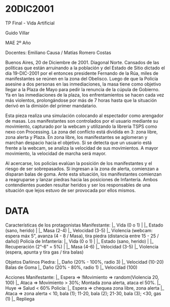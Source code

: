# 20DIC2001

TP Final - Vida Artificial

Guido Villar

MAE 2º Año

Docentes: Emiliano Causa / Matías Romero Costas

Buenos Aires, 20 de Diciembre de 2001. Diagonal Norte. Cansados de las políticas que están arruinando a la población y del Estado de Sitio dictado el día 19-DIC-2001 por el entonces presidente Fernando de la Rúa, miles de manifestantes se reúnen en la zona del Obelisco. Luego de que la Policía asesine a dos personas en las inmediaciones, la masa tiene como objetivo llegar a la Plaza de Mayo para pedir la renuncia de la cúpula de Gobierno. Ya en las inmediaciones de la plaza, los enfrentamientos se hacen cada vez más violentos, prolongándose por más de 7 horas hasta que la situación derivó en la dimisión del primer mandatario.

Esta pieza realiza una simulación colocando al espectador como arengador de masas. Los manifestantes son controlados por el usuario mediante su movimiento, capturado por la webcam y utilizando la librería TSPS como nexo con Processing. La zona del conflicto está dividida en 3: zona libre, zona alerta y Plaza. En zona libre, los manifestantes se aglomeran y marchan despacio hacia el objetivo. Si se detecta que un usuario está frente a la webcam, se analiza la velocidad de sus movimientos. A mayor movimiento, la velocidad de marcha será mayor.

Al acercarse, los policías evalúan la posición de los manifestantes y el riesgo de ser sobrepasados. Si ingresan a la zona de alerta, comienzan a disparan balas de goma. Ante esta situación, los manifestantes comienzan a reagruparse y lanzar piedras hacia las posiciones de Infantería. Ambos contendientes pueden resultar heridos y ser los responsables de una situación que lejos estuvo de ser provocada por ellos mismos.

# DATA
Características de los protagonistas
Manifestante:
	|_ Vida (0 o 1)
	|	|_ Estado (sano, herido)
	|	|_ Masa (2-4)
	|_ Velocidad (3-5)
	|_ Violencia (webcam: espera máx 5”, avanza (4 - 8 / Masa), tira piedra (distancia entre 15 - 25 / daño))
Policía de Infantería:
	|_ Vida (0 o 1)
	|	|_ Estado (sano, herido)
	|	|_ Recuperación (2”-6” = 5%)
	|	|_ Masa (4-6)
	|_ Velocidad (3-5)
	|_ Violencia (espera, apunta y tira gas / tira balas)

Objetos Dañinos
Piedra:
	|_ Daño (20% - 100%, radio 3)
	|_ Velocidad (10-20)
Balas de Goma
	|_ Daño (20% - 80%, radio 1)
	|_ Velocidad (100)

Acciones
Manifestante:
	|_ Espera => !Movimiento => random(Violencia 20, 100)
	|_ Ataca => Movimiento > 30%; Montada zona alerta, ataca el 50%.
	|_ Huye => Salud < 60%
Policía:
	|_ Espera => chequea zona libre, zona alerta
	|_ Ataca => zona alerta < 10, bala (1); 11-20, bala (2); 21-30, bala (3); <30, gas (1)
	|_ Repliega
